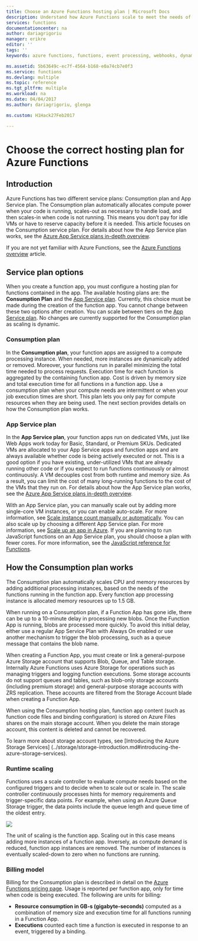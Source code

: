 ```yaml
---
title: Choose an Azure Functions hosting plan | Microsoft Docs
description: Understand how Azure Functions scale to meet the needs of your event-driven workloads.
services: functions
documentationcenter: na
author: dariagrigoriu
manager: erikre
editor: ''
tags: ''
keywords: azure functions, functions, event processing, webhooks, dynamic compute, serverless architecture

ms.assetid: 5b63649c-ec7f-4564-b168-e0a74cb7e0f3
ms.service: functions
ms.devlang: multiple
ms.topic: reference
ms.tgt_pltfrm: multiple
ms.workload: na
ms.date: 04/04/2017
ms.author: dariagrigoriu, glenga

ms.custom: H1Hack27Feb2017

---
```

# Choose the correct hosting plan for Azure Functions

## Introduction

Azure Functions has two different service plans: Consumption plan and App Service plan. The Consumption plan automatically allocates compute power when your code is running, scales-out as necessary to handle load, and then scales-in when code is not running. This means you don’t pay for idle VMs or have to reserve capacity before it is needed. This article focuses on the Consumption service plan. For details about how the App Service plan works, see the [Azure App Service plans in-depth overview](../app-service/azure-web-sites-web-hosting-plans-in-depth-overview.md). 

If you are not yet familiar with Azure Functions, see the [Azure Functions overview](functions-overview.md) article.

## Service plan options

When you create a function app, you must configure a hosting plan for functions contained in the app. The available hosting plans are: the **Consumption Plan** and the [App Service plan](../app-service/azure-web-sites-web-hosting-plans-in-depth-overview.md). Currently, this choice must be made during the creation of the function app. You cannot change between these two options after creation. You can scale between tiers on the [App Service plan](../app-service/azure-web-sites-web-hosting-plans-in-depth-overview.md). No changes are currently supported for the Consumption plan as scaling is dynamic.

### Consumption plan

In the **Consumption plan**, your function apps are assigned to a compute processing instance. When needed, more instances are dynamically added or removed. Moreover, your functions run in parallel minimizing the total time needed to process requests. Execution time for each function is aggregated by the containing function app. Cost is driven by memory size and total execution time for all functions in a function app. Use a consumption plan when your compute needs are intermittent or when your job execution times are short. This plan lets you only pay for compute resources when they are being used. The next section provides details on how the Consumption plan works.

### App Service plan

In the **App Service plan**, your function apps run on dedicated VMs, just like Web Apps work today for Basic, Standard, or Premium SKUs. Dedicated VMs are allocated to your App Service apps and function apps and are always available whether code is being actively executed or not. This is a good option if you have existing, under-utilized VMs that are already running other code or if you expect to run functions continuously or almost continuously. A VM decouples cost from both runtime and memory size. As a result, you can limit the cost of many long-running functions to the cost of the VMs that they run on. For details about how the App Service plan works, see the [Azure App Service plans in-depth overview](../app-service/azure-web-sites-web-hosting-plans-in-depth-overview.md). 

With an App Service plan, you can manually scale out by adding more single-core VM instances, or you can enable auto-scale. For more information, see [Scale instance count manually or automatically](../monitoring-and-diagnostics/insights-how-to-scale.md?toc=%2fazure%2fapp-service-web%2ftoc.json). You can also scale up by choosing a different App Service plan. For more information, see [Scale up an app in Azure](../app-service-web/web-sites-scale.md). If you are planning to run JavaScript functions on an App Service plan, you should choose a plan with fewer cores. For more information, see the [JavaScript reference for Functions](functions-reference-node.md#choose-single-core-app-service-plans).  

## How the Consumption plan works

The Consumption plan automatically scales CPU and memory resources by adding additional processing instances, based on the needs of the functions running in the function app. Every function app processing instance is allocated memory resources up to 1.5 GB.

When running on a Consumption plan, if a Function App has gone idle, there can be up to a 10-minute delay in processing new blobs. Once the Function App is running, blobs are processed more quickly. To avoid this initial delay, either use a regular App Service Plan with Always On enabled or use another mechanism to trigger the blob processing, such as a queue message that contains the blob name. 

When creating a Function App, you must create or link a general-purpose Azure Storage account that supports Blob, Queue, and Table storage. Internally Azure Functions uses Azure Storage for operations such as managing triggers and logging function executions. Some storage accounts do not support queues and tables, such as blob-only storage accounts (including premium storage) and general-purpose storage accounts with ZRS replication. These accounts are filtered from the Storage Account blade when creating a Function App.

When using the Consumption hosting plan, function app content (such as function code files and binding configuration) is stored on Azure Files shares on the main storage account. When you delete the main storage account, this content is deleted and cannot be recovered.

To learn more about storage account types, see [Introducing the Azure Storage Services] (../storage/storage-introduction.md#introducing-the-azure-storage-services).

### Runtime scaling

Functions uses a scale controller to evaluate compute needs based on the configured triggers and to decide when to scale out or scale in. The scale controller continuously processes hints for memory requirements and trigger-specific data points. For example, when using an Azure Queue Storage trigger, the data points include the queue length and queue time of the oldest entry.

![](./media/functions-scale/central-listener.png)

The unit of scaling is the function app. Scaling out in this case means adding more instances of a function app. Inversely, as compute demand is reduced, function app instances are removed. The number of instances is eventually scaled-down to zero when no functions are running. 

### Billing model

Billing for the Consumption plan is described in detail on the [Azure Functions pricing page](https://azure.microsoft.com/pricing/details/functions). Usage is reported per function app, only for time when code is being executed. The following are units for billing: 
* **Resource consumption in GB-s (gigabyte-seconds)** computed as a combination of memory size and execution time for all functions running in a Function App. 
* **Executions** counted each time a function is executed in response to an event, triggered by a binding.
